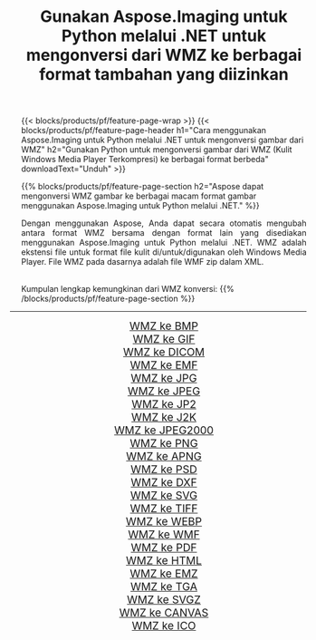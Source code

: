 ﻿---
title: Gunakan Aspose.Imaging untuk Python melalui .NET untuk mengonversi dari WMZ ke berbagai format tambahan yang diizinkan 
weight: 3920
url: /id/python-net/conversion/from/wmz/ 
lang: id
langdirlevel: 2
locales: zh-hans,ja,it,ru,de,es,fr,nl,id,lt,pl,pt,vi,tr,ko,zh-hant,ar,hi,th,sv,cs,uk,he
description: Anda dapat dengan cepat mengubah dari WMZ(Kulit Windows Media Player Terkompresi) menjadi berbagai format menggunakan Aspose.Imaging untuk Python melalui .NET.
---

{{< blocks/products/pf/feature-page-wrap >}}
{{< blocks/products/pf/feature-page-header h1="Cara menggunakan Aspose.Imaging untuk Python melalui .NET untuk mengonversi gambar dari WMZ" h2="Gunakan Python untuk mengonversi gambar dari WMZ (Kulit Windows Media Player Terkompresi) ke berbagai format berbeda" downloadText="Unduh" >}}


{{% blocks/products/pf/feature-page-section  h2="Aspose dapat mengonversi WMZ gambar ke berbagai macam format gambar menggunakan Aspose.Imaging untuk Python melalui .NET." %}}
<p align=justify>Dengan menggunakan Aspose, Anda dapat secara otomatis mengubah antara format WMZ bersama dengan format lain yang disediakan menggunakan Aspose.Imaging untuk Python melalui .NET. WMZ adalah ekstensi file untuk format file kulit di/untuk/digunakan oleh Windows Media Player. File WMZ pada dasarnya adalah file WMF zip dalam XML.</p>
<br/>
Kumpulan lengkap kemungkinan dari WMZ konversi:
{{% /blocks/products/pf/feature-page-section %}}
<div class="container-fluid productfamilypage bg-gray">
    <div class="convertypes bg-gray agp-content section">
        <div class="container">
		<hr style="margin-left:-20px;"/>
		<div class="row other-converters" style="gap: 10px;font-size: 19px;text-align:center;">
		    <div class='col-md-2 other-converter remove-lp remove-rp'><a href="/imaging/id/python-net/conversion/wmz-to-bmp/" style="padding:15px;">WMZ ke BMP</a></div><div class='col-md-2 other-converter remove-lp remove-rp'><a href="/imaging/id/python-net/conversion/wmz-to-gif/" style="padding:15px;">WMZ ke GIF</a></div><div class='col-md-2 other-converter remove-lp remove-rp'><a href="/imaging/id/python-net/conversion/wmz-to-dicom/" style="padding:15px;">WMZ ke DICOM</a></div><div class='col-md-2 other-converter remove-lp remove-rp'><a href="/imaging/id/python-net/conversion/wmz-to-emf/" style="padding:15px;">WMZ ke EMF</a></div><div class='col-md-2 other-converter remove-lp remove-rp'><a href="/imaging/id/python-net/conversion/wmz-to-jpg/" style="padding:15px;">WMZ ke JPG</a></div><div class='col-md-2 other-converter remove-lp remove-rp'><a href="/imaging/id/python-net/conversion/wmz-to-jpeg/" style="padding:15px;">WMZ ke JPEG</a></div><div class='col-md-2 other-converter remove-lp remove-rp'><a href="/imaging/id/python-net/conversion/wmz-to-jp2/" style="padding:15px;">WMZ ke JP2</a></div><div class='col-md-2 other-converter remove-lp remove-rp'><a href="/imaging/id/python-net/conversion/wmz-to-j2k/" style="padding:15px;">WMZ ke J2K</a></div><div class='col-md-2 other-converter remove-lp remove-rp'><a href="/imaging/id/python-net/conversion/wmz-to-jpeg2000/" style="padding:15px;">WMZ ke JPEG2000</a></div><div class='col-md-2 other-converter remove-lp remove-rp'><a href="/imaging/id/python-net/conversion/wmz-to-png/" style="padding:15px;">WMZ ke PNG</a></div><div class='col-md-2 other-converter remove-lp remove-rp'><a href="/imaging/id/python-net/conversion/wmz-to-apng/" style="padding:15px;">WMZ ke APNG</a></div><div class='col-md-2 other-converter remove-lp remove-rp'><a href="/imaging/id/python-net/conversion/wmz-to-psd/" style="padding:15px;">WMZ ke PSD</a></div><div class='col-md-2 other-converter remove-lp remove-rp'><a href="/imaging/id/python-net/conversion/wmz-to-dxf/" style="padding:15px;">WMZ ke DXF</a></div><div class='col-md-2 other-converter remove-lp remove-rp'><a href="/imaging/id/python-net/conversion/wmz-to-svg/" style="padding:15px;">WMZ ke SVG</a></div><div class='col-md-2 other-converter remove-lp remove-rp'><a href="/imaging/id/python-net/conversion/wmz-to-tiff/" style="padding:15px;">WMZ ke TIFF</a></div><div class='col-md-2 other-converter remove-lp remove-rp'><a href="/imaging/id/python-net/conversion/wmz-to-webp/" style="padding:15px;">WMZ ke WEBP</a></div><div class='col-md-2 other-converter remove-lp remove-rp'><a href="/imaging/id/python-net/conversion/wmz-to-wmf/" style="padding:15px;">WMZ ke WMF</a></div><div class='col-md-2 other-converter remove-lp remove-rp'><a href="/imaging/id/python-net/conversion/wmz-to-pdf/" style="padding:15px;">WMZ ke PDF</a></div><div class='col-md-2 other-converter remove-lp remove-rp'><a href="/imaging/id/python-net/conversion/wmz-to-html/" style="padding:15px;">WMZ ke HTML</a></div><div class='col-md-2 other-converter remove-lp remove-rp'><a href="/imaging/id/python-net/conversion/wmz-to-emz/" style="padding:15px;">WMZ ke EMZ</a></div><div class='col-md-2 other-converter remove-lp remove-rp'><a href="/imaging/id/python-net/conversion/wmz-to-tga/" style="padding:15px;">WMZ ke TGA</a></div><div class='col-md-2 other-converter remove-lp remove-rp'><a href="/imaging/id/python-net/conversion/wmz-to-svgz/" style="padding:15px;">WMZ ke SVGZ</a></div><div class='col-md-2 other-converter remove-lp remove-rp'><a href="/imaging/id/python-net/conversion/wmz-to-canvas/" style="padding:15px;">WMZ ke CANVAS</a></div><div class='col-md-2 other-converter remove-lp remove-rp'><a href="/imaging/id/python-net/conversion/wmz-to-ico/" style="padding:15px;">WMZ ke ICO</a></div>
                </div>
        </div>
    </div>
</div>
<br/>

